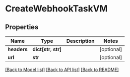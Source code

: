 # CreateWebhookTaskVM


## Properties
Name | Type | Description | Notes
------------ | ------------- | ------------- | -------------
**headers** | **dict[str, str]** |  | [optional] 
**url** | **str** |  | [optional] 

[[Back to Model list]](../README.md#documentation-for-models) [[Back to API list]](../README.md#documentation-for-api-endpoints) [[Back to README]](../README.md)



